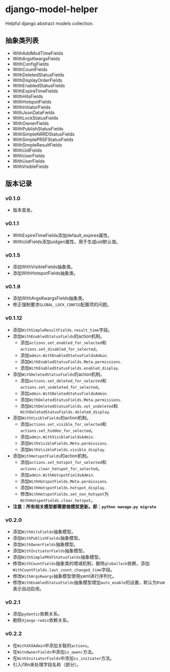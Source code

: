 # django-model-helper

Helpful django abstract models collection.

## 抽象类列表

- WithAddModTimeFields
- WithArgsKwargsFields
- WithConfigFields
- WithCountFields
- WithDeletedStatusFields
- WithDisplayOrderFields
- WithEnabledStatusFields
- WithExpireTimeFields
- WithHitsFields
- WithHotspotFields
- WithInitiatorFields
- WithJsonDataFields
- WithLockStatusFields
- WithOwnerFields
- WithPublishStatusFields
- WithSimpleNRRDStatusFields
- WithSimplePRSFStatusFields
- WithSimpleResultFields
- WithUidFields
- WithUserFields
- WithUserFields
- WithVisibleFields

## 版本记录

### v0.1.0

- 版本首发。

### v0.1.1

- WithExpireTimeFields添加default_expires属性。
- WithUidFields添加uidgen属性，用于生成uid默认值。

### v0.1.5

- 添加WithVisibleFields抽象类。
- 添加WithHotspotFields抽象类。

### v0.1.9

- 添加WithArgsKwargsFields抽象类。
- 修正强制要求`GLOBAL_LOCK_CONFIG`配置项的问题。

### v0.1.12

- 添加`WithSimpleResultFields.result_time`字段。
- 添加`WithEnabledStatusFields`的action机制。
    - 添加`actions.set_enabled_for_selected`和`actions.set_disabled_for_selected`。
    - 添加`admin.WithEnabledStatusFieldsAdmin`.
    - 添加`WithEnabledStatusFields.Meta.permissions`.
    - 添加`WithEnabledStatusFields.enabled_display`.
- 添加`WithDeletedStatusFields`的action机制。
    - 添加`actions.set_deleted_for_selected`和`actions.set_undeleted_for_selected`。
    - 添加`admin.WithDeletedStatusFieldsAdmin`.
    - 添加`WithDeletedStatusFields.Meta.permissions`.
    - 添加`WithDeletedStatusFields.set_undeleted`和`WithDeletedStatusFields.deleted_display`.
- 添加`WithVisibleFields`的action机制。
    - 添加`actions.set_visible_for_selected`和`actions.set_hidden_for_selected`。
    - 添加`admin.WithVisibleFieldsAdmin`.
    - 添加`WithVisibleFields.Meta.permissions`.
    - 添加`WithVisibleFields.visible_display`.
- 添加`WithHotspotFields`的action机制。
    - 添加`actions.set_hotspot_for_selected`和`actions.clear_hotspot_for_selected`。
    - 添加`admin.WithHotspotFieldsAdmin`.
    - 添加`WithHotspotFields.Meta.permissions`.
    - 添加`WithHotspotFields.hotspot_display`.
    - 修改`WithHotspotFields.set_non_hotspot`为`WithHotspotFields.clear_hotspot`。
- **注意：所有相关模型都需要做模型更新。即：`python manage.py migrate`**

### v0.2.0

- 添加`WithHitsFields`抽象模型。
- 添加`WithPublishFields`抽象模型。
- 添加`WithOwnerFields`抽象模型。
- 添加`WithInitiatorFields`抽象模型。
- 添加`WithSimplePRSFStatusFields`抽象模型。
- 修改`WithCountFields`抽象类的增减机制，删除`globallock`依赖，添加`WithCountFields.last_count_changed_time`字段。
- 修改`WithArgsKwargs`抽象模型使用yaml进行序列化。
- 修改`WithEnabledStatusFields`抽象模型增加`auto_enable`的设置，默认为true表示自动启用。

### v0.2.1

- 添加`pydantic`依赖关系。
- 删除`django-redis`依赖关系。

### v0.2.2

- 在`WithXXXAdmin`中添加关联的`actions`。
- 在`WitnOwnerFields`中添加`is_owenr`方法。
- 在`WithInitiatorFields`中添加`is_initiator`方法。
- 引入i18n来处理字段名称（部分）。
